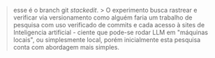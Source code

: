 
> esse é o branch git *stackedit*.
    > O experimento busca rastrear e verificar via versionamento como alguém faria um trabalho de pesquisa com uso verificado de commits e cada acesso à sites de Inteligencia artificial - ciente que pode-se rodar LLM em "máquinas locais", ou simplesmente local, porém inicialmente esta pesquisa conta com abordagem mais simples.